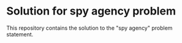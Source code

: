 # Solution for spy agency problem
This repository contains the solution to the "spy agency" problem statement.


